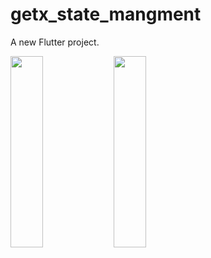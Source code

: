 # getx_state_mangment

A new Flutter project.

<p>
  <img src="https://github.com/user-attachments/assets/ba09f5c9-8386-4561-85f4-ed2927485c75" height=28% width=32%>
    <img src="https://github.com/user-attachments/assets/0a8413d0-d920-4522-a21d-c33f0c40be7e" height=28% width=32%>
  </p>
